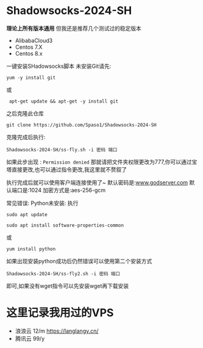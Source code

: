 # Shadowsocks-2024-SH
**理论上所有版本通用**
但我还是推荐几个测试过的稳定版本
- AlibabaCloud3
- Centos 7.X
- Centos 8.x
  
一键安装SHadowsocks脚本
未安装Git请先:
```
yum -y install git
```
或
```
 apt-get update && apt-get -y install git
```
之后克隆此仓库
```
git clone https://github.com/Spaso1/Shadowsocks-2024-SH
```
克隆完成后执行:
```
Shadowsocks-2024-SH/ss-fly.sh -i 密码 端口
```
如果此步出现 : `Permission denied`
那就请把文件夹权限更改为777,你可以通过宝塔直接更改,也可以通过指令更改,我这里就不赘叙了

执行完成后就可以使用客户端连接使用了~
默认密码是:www.godserver.com
默认端口是:1024
加密方式是:aes-256-gcm

常见错误:
Python未安装:
执行
```
sudo apt update

sudo apt install software-properties-common

```
或
```
yum install python
```

如果出现安装python成功后仍然错误可以使用第二个安装方式
```
Shadowsocks-2024-SH/ss-fly2.sh -i 密码 端口
```
即可,如果没有wget指令可以先安装wget再下载安装

# 这里记录我用过的VPS
- 浪浪云 12/m https://langlangy.cn/
- 腾讯云 99/y 